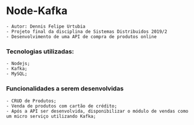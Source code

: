 # Node-Kafka
    - Autor: Dennis Felipe Urtubia
    - Projeto final da disciplina de Sistemas Distribuidos 2019/2
    - Desenvolvimento de uma API de compra de produtos online

### Tecnologias utilizadas:
    - Nodejs;
    - Kafka;
    - MySQL;

### Funcionalidades a serem desenvolvidas
    - CRUD de Produtos;
    - Venda de produtos com cartão de crédito;
    - Após a API ser desenvolvida, disponibilizar o módulo de vendas como um micro serviço utilizando Kafka;
